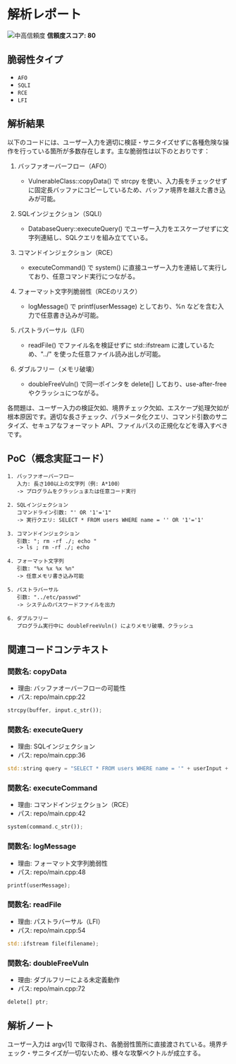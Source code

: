 # 解析レポート

![中高信頼度](https://img.shields.io/badge/信頼度-中高-orange) **信頼度スコア: 80**

## 脆弱性タイプ

- `AFO`
- `SQLI`
- `RCE`
- `LFI`

## 解析結果

以下のコードには、ユーザー入力を適切に検証・サニタイズせずに各種危険な操作を行っている箇所が多数存在します。主な脆弱性は以下のとおりです：

1. バッファオーバーフロー（AFO）
   - VulnerableClass::copyData() で strcpy を使い、入力長をチェックせずに固定長バッファにコピーしているため、バッファ境界を越えた書き込みが可能。

2. SQLインジェクション（SQLI）
   - DatabaseQuery::executeQuery() でユーザー入力をエスケープせずに文字列連結し、SQLクエリを組み立てている。

3. コマンドインジェクション（RCE）
   - executeCommand() で system() に直接ユーザー入力を連結して実行しており、任意コマンド実行につながる。

4. フォーマット文字列脆弱性（RCEのリスク）
   - logMessage() で printf(userMessage) としており、%n などを含む入力で任意書き込みが可能。

5. パストラバーサル（LFI）
   - readFile() でファイル名を検証せずに std::ifstream に渡しているため、"../" を使った任意ファイル読み出しが可能。

6. ダブルフリー（メモリ破壊）
   - doubleFreeVuln() で同一ポインタを delete[] しており、use-after-free やクラッシュにつながる。

各問題は、ユーザー入力の検証欠如、境界チェック欠如、エスケープ処理欠如が根本原因です。適切な長さチェック、パラメータ化クエリ、コマンド引数のサニタイズ、セキュアなフォーマット API、ファイルパスの正規化などを導入すべきです。

## PoC（概念実証コード）

```text
1. バッファオーバーフロー
   入力: 長さ100以上の文字列（例: A*100）
   -> プログラムをクラッシュまたは任意コード実行

2. SQLインジェクション
   コマンドライン引数: "' OR '1'='1"  
   -> 実行クエリ: SELECT * FROM users WHERE name = '' OR '1'='1'

3. コマンドインジェクション
   引数: "; rm -rf ./; echo "
   -> ls ; rm -rf ./; echo 

4. フォーマット文字列
   引数: "%x %x %x %n"
   -> 任意メモリ書き込み可能

5. パストラバーサル
   引数: "../etc/passwd"
   -> システムのパスワードファイルを出力

6. ダブルフリー
   プログラム実行中に doubleFreeVuln() によりメモリ破壊、クラッシュ
```

## 関連コードコンテキスト

### 関数名: copyData
- 理由: バッファオーバーフローの可能性
- パス: repo/main.cpp:22
```rust
strcpy(buffer, input.c_str());
```

### 関数名: executeQuery
- 理由: SQLインジェクション
- パス: repo/main.cpp:36
```rust
std::string query = "SELECT * FROM users WHERE name = '" + userInput + "'";
```

### 関数名: executeCommand
- 理由: コマンドインジェクション（RCE）
- パス: repo/main.cpp:42
```rust
system(command.c_str());
```

### 関数名: logMessage
- 理由: フォーマット文字列脆弱性
- パス: repo/main.cpp:48
```rust
printf(userMessage);
```

### 関数名: readFile
- 理由: パストラバーサル（LFI）
- パス: repo/main.cpp:54
```rust
std::ifstream file(filename);
```

### 関数名: doubleFreeVuln
- 理由: ダブルフリーによる未定義動作
- パス: repo/main.cpp:72
```rust
delete[] ptr;
```

## 解析ノート

ユーザー入力は argv[1] で取得され、各脆弱性箇所に直接渡されている。境界チェック・サニタイズが一切ないため、様々な攻撃ベクトルが成立する。

